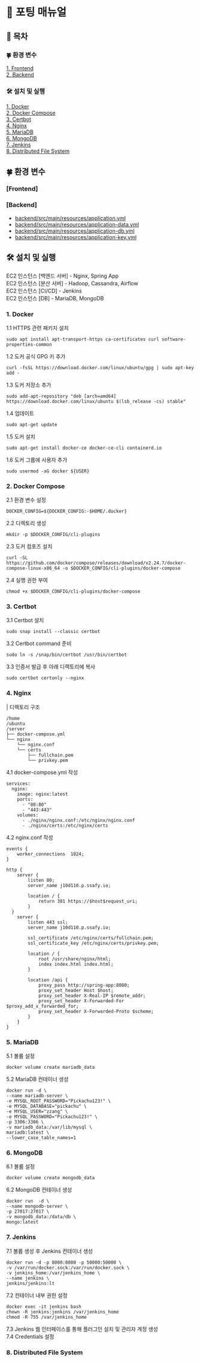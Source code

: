 # 📖 포팅 매뉴얼
## 📌 목차
### 🍀 환경 변수
[1. Frontend](#1-Frontend) <br>
[2. Backend](#2-Backend) <br>

### 🛠️ 설치 및 실행
[1. Docker](#1-Docker) <br>
[2. Docker Compose](#2-Docker-Compose) <br>
[3. Certbot](#3-Certbot) <br>
[4. Nginx](#4-Nginx) <br>
[5. MariaDB](#5-MariaDB) <br>
[6. MongoDB](#6-MongoDB) <br>
[7. Jenkins](#7-Jenkins) <br>
[8. Distributed File System](#8-Distributed-File-System) <br>


## 🍀 환경 변수
### [Frontend]
### [Backend]
- [backend/src/main/resources/application.yml]()
- [backend/src/main/resources/application-data.yml]()
- [backend/src/main/resources/application-db.yml]()
- [backend/src/main/resources/application-key.yml]()

## 🛠️ 설치 및 실행
EC2 인스턴스 [백엔드 서버] - Nginx, Spring App <br>
EC2 인스턴스 [분산 서버] - Hadoop, Cassandra, Airflow <br>
EC2 인스턴스 [CI/CD] - Jenkins <br>
EC2 인스턴스 [DB] - MariaDB, MongoDB

### 1. Docker
1.1 HTTPS 관련 패키지 설치
```
sudo apt install apt-transport-https ca-certificates curl software-properties-common
```
1.2 도커 공식 GPG 키 추가
```
curl -fsSL https://download.docker.com/linux/ubuntu/gpg | sudo apt-key add -
```
1.3 도커 저장소 추가
```
sudo add-apt-repository "deb [arch=amd64] https://download.docker.com/linux/ubuntu $(lsb_release -cs) stable"
```
1.4 업데이트
```
sudo apt-get update
```
1.5 도커 설치
```
sudo apt-get install docker-ce docker-ce-cli containerd.io
```
1.6 도커 그룹에 사용자 추가
```
sudo usermod -aG docker ${USER}
```

### 2. Docker Compose
2.1 환경 변수 설정
```
DOCKER_CONFIG=${DOCKER_CONFIG:-$HOME/.docker}
```
2.2 디렉토리 생성
```
mkdir -p $DOCKER_CONFIG/cli-plugins
```
2.3 도커 컴포즈 설치
```
curl -SL https://github.com/docker/compose/releases/download/v2.24.7/docker-compose-linux-x86_64 -o $DOCKER_CONFIG/cli-plugins/docker-compose
```
2.4 실행 권한 부여
```
chmod +x $DOCKER_CONFIG/cli-plugins/docker-compose
```
### 3. Certbot
3.1 Certbot 설치
```
sudo snap install --classic certbot
```
3.2 Certbot command 준비
```
sudo ln -s /snap/bin/certbot /usr/bin/certbot
```
3.3 인증서 발급 후 아래 디렉토리에 복사
```
sudo certbot certonly --nginx
```
### 4. Nginx
| 디렉토리 구조
```
/home
/ubuntu
/server
├── docker-compose.yml
└── nginx
    └── nginx.conf
    └── certs
        ├── fullchain.pem
        └── privkey.pem
```
4.1 docker-compose.yml 작성
```
services:
  nginx:
    image: nginx:latest
    ports:
      - "80:80"
      - "443:443"
    volumes:
      - ./nginx/nginx.conf:/etc/nginx/nginx.conf
      - ./nginx/certs:/etc/nginx/certs
```
4.2 nginx.conf 작성
```
events {
    worker_connections  1024;
}

http {
    server {
        listen 80;
        server_name j10d110.p.ssafy.io;

        location / {
            return 301 https://$host$request_uri;
        }
  }
    server {
        listen 443 ssl;
        server_name j10d110.p.ssafy.io;

        ssl_certificate /etc/nginx/certs/fullchain.pem;
        ssl_certificate_key /etc/nginx/certs/privkey.pem;

        location / {
            root /usr/share/nginx/html;
            index index.html index.html;
        }

        location /api {
            proxy_pass http://spring-app:8080;
            proxy_set_header Host $host;
            proxy_set_header X-Real-IP $remote_addr;
            proxy_set_header X-Forwarded-For $proxy_add_x_forwarded_for;
            proxy_set_header X-Forwarded-Proto $scheme;
        }
    }
}
```
### 5. MariaDB
5.1 볼륨 설정
```
docker volume create mariadb_data
```
5.2 MariaDB 컨테이너 생성
```
docker run -d \
--name mariadb-server \
-e MYSQL_ROOT_PASSWORD="Pickachu123!" \
-e MYSQL_DATABASE="pickachu" \
-e MYSQL_USER="zzang" \
-e MYSQL_PASSWORD="Pickachu123!" \
-p 3306:3306 \
-v mariadb_data:/var/lib/mysql \
mariadb:latest \
--lower_case_table_names=1
```
### 6. MongoDB
6.1 볼륨 설정
```
docker volume create mongodb_data
```
6.2 MongoDB 컨테이너 생성
```
docker run  -d \
--name mongodb-server \
-p 27017:27017 \
-v mongodb_data:/data/db \
mongo:latest
```
### 7. Jenkins
7.1 볼륨 생성 후 Jenkins 컨테이너 생성
```
docker run -d -p 8080:8080 -p 50000:50000 \
-v /var/run/docker.sock:/var/run/docker.sock \
-v jenkins_home:/var/jenkins_home \
--name jenkins \
jenkins/jenkins:lt
```
7.2 컨테이너 내부 권한 설정
```
docker exec -it jenkins bash
chown -R jenkins:jenkins /var/jenkins_home
chmod -R 755 /var/jenkins_home
```
7.3 Jenkins 웹 인터페이스를 통해 플러그인 설치 및 관리자 계정 생성 <br>
7.4 Credentials 설정
### 8. Distributed File System

